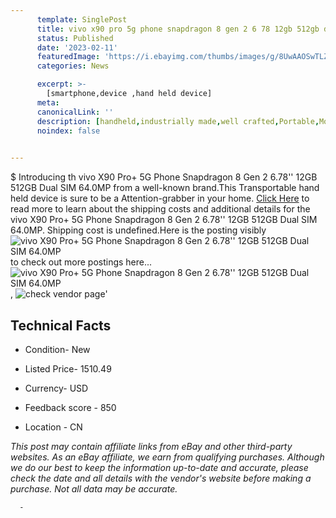 ```yaml
---
      template: SinglePost
      title: vivo x90 pro 5g phone snapdragon 8 gen 2 6 78 12gb 512gb dual sim 64 0mp
      status: Published
      date: '2023-02-11'
      featuredImage: 'https://i.ebayimg.com/thumbs/images/g/8UwAAOSwTLZjfZBc/s-l225.jpg'
      categories: News

      excerpt: >-
        [smartphone,device ,hand held device]
      meta:
      canonicalLink: ''
      description: [handheld,industrially made,well crafted,Portable,Mobile,Compact,Convenient,Lightweight,Maneuverable,Man-portable,Miniature,Carriable,Hand-held,Light,Holdable,Transportable,Mobile device,Pocket-sized,On-the-go,Wireless,Cordless,Compact size,Convenient size, smartphone,device ,hand held device]
      noindex: false
      

---
```

$
      Introducing th vivo X90 Pro+ 5G Phone Snapdragon 8 Gen 2 6.78'' 12GB 512GB Dual SIM 64.0MP from a well-known brand.This Transportable hand held device is sure to be a Attention-grabber in your home. [Click Here](https://www.ebay.com/itm/325435506303?hash=item4bc577be7f%3Ag%3A8UwAAOSwTLZjfZBc&mkevt=1&mkcid=1&mkrid=711-53200-19255-0&campid=%253CePNCampaignId%253E&customid=%253CreferenceId%253E&toolid=10049) to read more to learn about the shipping costs and additional details for the vivo X90 Pro+ 5G Phone Snapdragon 8 Gen 2 6.78'' 12GB 512GB Dual SIM 64.0MP. Shipping cost is undefined.Here is the posting visibly ![vivo X90 Pro+ 5G Phone Snapdragon 8 Gen 2 6.78'' 12GB 512GB Dual SIM 64.0MP](https://i.ebayimg.com/thumbs/images/g/8UwAAOSwTLZjfZBc/s-l225.jpg) to check out more postings here... ![vivo X90 Pro+ 5G Phone Snapdragon 8 Gen 2 6.78'' 12GB 512GB Dual SIM 64.0MP](https://i.ebayimg.com/images/g/8UwAAOSwTLZjfZBc/s-l1200.jpg), ![check vendor page](https://origin-galleryplus.ebayimg.com/ws/web/325435506303_2_0_1/225x225.jpg,https://origin-galleryplus.ebayimg.com/ws/web/325435506303_3_0_1/225x225.jpg,https://origin-galleryplus.ebayimg.com/ws/web/325435506303_4_0_1/225x225.jpg,https://origin-galleryplus.ebayimg.com/ws/web/325435506303_5_0_1/225x225.jpg,https://origin-galleryplus.ebayimg.com/ws/web/325435506303_6_0_1/225x225.jpg,https://origin-galleryplus.ebayimg.com/ws/web/325435506303_7_0_1/225x225.jpg)'

      

 ## Technical Facts 



     
      

 - Condition- New 


      

 - Listed Price- 1510.49 


      

 - Currency- USD 


      

 - Feedback score - 850 


      

 - Location - CN 


      
      

 *_This post may contain affiliate links from eBay and other third-party websites. As an eBay affiliate, we earn from qualifying purchases. Although we do our best to keep the information up-to-date and accurate, please check the date and all details with the vendor's website before making a purchase. Not all data may be accurate._*




      -
